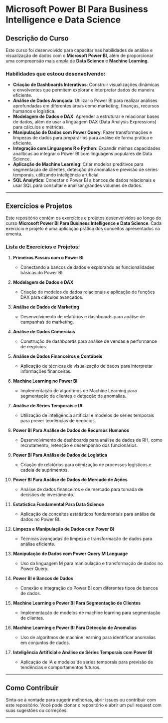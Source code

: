 # Microsoft Power BI Para Business Intelligence e Data Science

## Descrição do Curso

Este curso foi desenvolvido para capacitar nas habilidades de análise e visualização de dados com o **Microsoft Power BI**, além de proporcionar uma compreensão mais ampla de **Data Science** e **Machine Learning**.

### Habilidades que estoou desenvolvendo:

- **Criação de Dashboards Interativos**: Construir visualizações dinâmicas e envolventes que permitem explorar e interpretar dados de maneira eficiente.
- **Análise de Dados Avançada**: Utilizar o Power BI para realizar análises aprofundadas em diferentes áreas como marketing, finanças, recursos humanos e logística.
- **Modelagem de Dados e DAX**: Aprender a estruturar e relacionar bases de dados, além de usar a linguagem DAX (Data Analysis Expressions) para cálculos e métricas.
- **Manipulação de Dados com Power Query**: Fazer transformações e limpezas de dados para prepará-los para análise de forma prática e eficiente.
- **Integração com Linguagens R e Python**: Expandir minhas capacidades analíticas ao integrar o Power BI com linguagens populares de Data Science.
- **Aplicação de Machine Learning**: Criar modelos preditivos para segmentação de clientes, detecção de anomalias e previsão de séries temporais, utilizando inteligência artificial.
- **SQL Analytics**: Conectar o Power BI a bancos de dados relacionais e usar SQL para consultar e analisar grandes volumes de dados.
 

---

## Exercícios e Projetos

Este repositório contém os exercícios e projetos desenvolvidos ao longo do curso **Microsoft Power BI Para Business Intelligence e Data Science**. Cada exercício e projeto é uma aplicação prática dos conceitos apresentados na ementa.

### Lista de Exercícios e Projetos:

1. **Primeiros Passos com o Power BI**  
   - Conectando a bancos de dados e explorando as funcionalidades básicas do Power BI.
  
2. **Modelagem de Dados e DAX**  
   - Criação de modelos de dados relacionais e aplicação de funções DAX para cálculos avançados.

3. **Análise de Dados de Marketing**  
   - Desenvolvimento de relatórios e dashboards para análise de campanhas de marketing.

4. **Análise de Dados Comerciais**  
   - Construção de dashboards para análise de vendas e performance de negócios.

5. **Análise de Dados Financeiros e Contábeis**  
   - Aplicação de técnicas de visualização de dados para interpretar informações financeiras.

6. **Machine Learning no Power BI**  
   - Implementação de algoritmos de Machine Learning para segmentação de clientes e detecção de anomalias.

7. **Análise de Séries Temporais e IA**  
   - Utilização de inteligência artificial e modelos de séries temporais para prever tendências de negócios.

8. **Power BI Para Análise de Dados de Recursos Humanos**  
   - Desenvolvimento de dashboards para análise de dados de RH, como recrutamento, retenção e desempenho dos funcionários.

9. **Power BI Para Análise de Dados de Logística**  
   - Criação de relatórios para otimização de processos logísticos e cadeia de suprimentos.

10. **Power BI Para Análise de Dados do Mercado de Ações**  
    - Análise de dados financeiros e de mercado para tomada de decisões de investimento.

11. **Estatística Fundamental Para Data Science**  
    - Aplicação de conceitos estatísticos fundamentais para análise de dados no Power BI.

12. **Limpeza e Manipulação de Dados com Power BI**  
    - Técnicas avançadas de limpeza e transformação de dados para análise eficiente.

13. **Manipulação de Dados com Power Query M Language**  
    - Uso da linguagem M para manipulação e transformação de dados no Power Query.

14. **Power BI e Bancos de Dados**  
    - Conexão e integração do Power BI com diferentes tipos de bancos de dados.

15. **Machine Learning e Power BI Para Segmentação de Clientes**  
    - Implementação de modelos de machine learning para segmentação de clientes.

16. **Machine Learning e Power BI Para Detecção de Anomalias**  
    - Uso de algoritmos de machine learning para identificar anomalias em conjuntos de dados.

17. **Inteligência Artificial e Análise de Séries Temporais com Power BI**  
    - Aplicação de IA e modelos de séries temporais para previsão de tendências e comportamentos futuros.
---

## Como Contribuir

Sinta-se à vontade para sugerir melhorias, abrir issues ou contribuir com este repositório. Você pode clonar o repositório e abrir um pull request com suas sugestões ou correções.

---